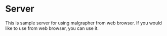 # Server
This is sample server for using malgrapher from web browser.
If you would like to use from web browser, you can use it.
